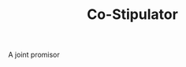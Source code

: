 ---
title: Co-Stipulator
letter: C
permalink: "/definitions/bld-co-stipulator.html"
body: A joint promisor
published_at: '2018-07-07'
source: Black's Law Dictionary 2nd Ed (1910)
layout: post
---